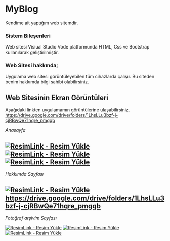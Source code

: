 # MyBlog
Kendime ait yaptığım web sitemdir.

### Sistem Bileşenleri

Web sitesi Visiual Studio Vode platformunda HTML, Css ve Bootstrap kullanılarak geliştirilmiştir.

### Web Sitesi hakkında;

Uygulama web sitesi görüntüleyebilen tüm cihazlarda çalışır. Bu siteden benim hakkımda bilgi sahibi olabilirsiniz.

## Web Sitesinin Ekran Görüntüleri

Aşağıdaki linkten uygulamamın görüntülerine ulaşabilirsiniz.
https://drive.google.com/drive/folders/1LhsLLu3bzf-j-cjRBwQe71hqre_pmgqb

*Anasayfa*

<a href="https://resimlink.com/EtmfL50W" title="ResimLink - Resim Yükle"><img src="https://r.resimlink.com/EtmfL50W.png" title="ResimLink - Resim Yükle" alt="ResimLink - Resim Yükle"></a>
<a href="https://resimlink.com/8TkKCPMAe6z" title="ResimLink - Resim Yükle"><img src="https://r.resimlink.com/8TkKCPMAe6z.png" title="ResimLink - Resim Yükle" alt="ResimLink - Resim Yükle"></a>
<a href="https://resimlink.com/0iBfCegEmjG" title="ResimLink - Resim Yükle"><img src="https://r.resimlink.com/0iBfCegEmjG.png" title="ResimLink - Resim Yükle" alt="ResimLink - Resim Yükle"></a>
-------------------------------------------

*Hakkımda Sayfası*

<a href="https://resimlink.com/S5quYH1A" title="ResimLink - Resim Yükle"><img src="https://r.resimlink.com/S5quYH1A.png" title="ResimLink - Resim Yükle" alt="ResimLink - Resim Yükle"></a>
https://drive.google.com/drive/folders/1LhsLLu3bzf-j-cjRBwQe71hqre_pmgqb
-------------------------------------------

*Fotoğraf arşivim Sayfası*

<a href="https://resimlink.com/JehA9OgPq" title="ResimLink - Resim Yükle"><img src="https://r.resimlink.com/JehA9OgPq.png" title="ResimLink - Resim Yükle" alt="ResimLink - Resim Yükle"></a>
<a href="https://resimlink.com/Ndfa3VTtX7U" title="ResimLink - Resim Yükle"><img src="https://r.resimlink.com/Ndfa3VTtX7U.png" title="ResimLink - Resim Yükle" alt="ResimLink - Resim Yükle"></a>
<a href="https://resimlink.com/DNqQb" title="ResimLink - Resim Yükle"><img src="https://r.resimlink.com/DNqQb.png" title="ResimLink - Resim Yükle" alt="ResimLink - Resim Yükle"></a>
